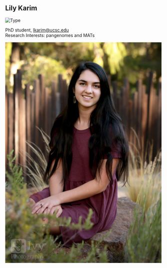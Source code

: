 ## Lily Karim

![Type](https://img.shields.io/badge/FileType-.mat-9cf)

PhD student, lkarim@ucsc.edu  
Research Interests: pangenomes and MATs

<img src='lily.jpeg' alt='lily' width='500'/>
